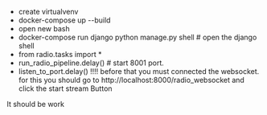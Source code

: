 - create virtualvenv
- docker-compose up --build
- open new bash
- docker-compose run django python manage.py shell  # open the django shell
- from radio.tasks import *
- run_radio_pipeline.delay()   # start 8001 port.
- listen_to_port.delay()    !!!! before that you must connected the websocket. for this you should go to http://localhost:8000/radio_websocket and click the start stream Button

It should be work

